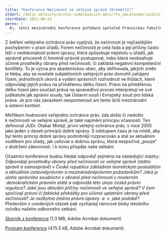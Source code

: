 ```yaml
---
title: "Konference Nečinnost ve veřejné správě (Kroměříž)"
oldUrl: /dalsi-aktivity/archiv-vzdelavacich-akci/?tx_odcalendar[uid]=21&cHash=349fed4ba2100b9404b77177cf7882d6
startDate: 2011-06-23
perex: |
  6\. letní mezinárodní konference pořádaná společně Právnickou fakultou Masarykovy univerzity a veřejným ochráncem v Kroměříži se zaměřuje na nečinnost, jako nejčastější pochybení v praxi úřadů.
---
```


<p>Z šetření veřejného ochránce práv vyplývá, že nečinnost je nejčastějším pochybením v praxi úřadů. Forem nečinnosti je celá řada a její příčiny často leží v nedokonalosti právní úpravy, která způsobuje nejistotu u úřadů, jak správně procesně či hmotně-právně postupovat, nebo která neobsahuje účinné prostředky obrany před nečinností, či zakládá negativní kompetenční konflikty. To je výzva pro akademickou obec, aby definovala, jakých změn je třeba, aby se nositelé subjektivních veřejných práv domohli zahájení řízení, jednotlivých úkonů a vydání správních rozhodnutí ve lhůtách, které odpovídají jejich právu na přiměřenou délku řízení. Právo na přiměřenou délku řízení jako součást práva na spravedlivý proces interpretují ve své judikatuře jak správní soudy, tak Ústavní soud i Evropský soud pro lidská práva. Je pro nás závazkem neopomenout ani tento širší mezinárodní a ústavní kontext. </p>
<p>Meřítkem hodnocení veřejného ochránce práv, zda došlo či nedošlo k nečinnosti ve veřejné správě, je také naplnění principu včasnosti. Ten definoval JUDr. Otakar Motejl, první veřejný ochránce práv, v roce 2005 jako jeden z deseti principů dobré správy. S odstupem času je na místě, aby byl tento princip dobré správy podrobněji rozpracován a stal se aktuálním vodítkem pro úřady, jak usilovat o dobrou správu, která nespočívá „pouze“ v dodržení zákonnosti. I k tomu přispěje naše setkání. </p>
<p>Účastníci konference budou hledat odpověď zejména na následující otázky: <i>Odpovídají prostředky obrany před nečinností ve veřejné správě (státní správě a samosprávě) v České republice základním teoretickým postulátům a aktuálním ústavněprávním a mezinárodněprávním požadavkům? Jaká je úloha správního soudnictví v obraně před nečinností v moderním  demokratickém právním státě a odpovídá této úloze česká právní regulace? Jaké jsou aktuální příčiny nečinnosti ve veřejné správě? V čem spočívají právní či faktické překážky pro účinné uplatnění obrany před nečinností? Je nezbytná změna právní úpravy  a  v  jaké podobě? </i>Především z uvedených otázek pak vycházejí rámcové bloky letošního ročníku našeho odborného setkání. </p>
<p><a href="/uploads-import/Publikace/Necinnost_ve_verejne_sprave.pdf" target="_blank">Sborník z konference</a> (1.3 MB, Adobe Acrobat dokument)</p>
<p><a href="/uploads-import/Konference/Kromeriz_2011-ramcovy_program.pdf" target="_blank">Program konference</a> (475.5 kB, Adobe Acrobat dokument)</p>
<p></p>
<p></p>
<p></p>
